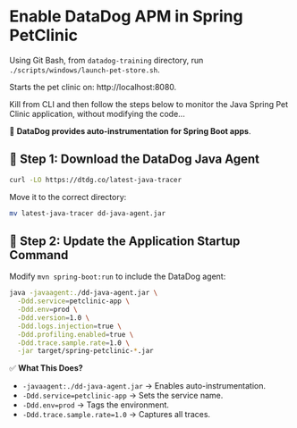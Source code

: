# Enable DataDog APM in Spring PetClinic

Using Git Bash, from `datadog-training` directory, run `./scripts/windows/launch-pet-store.sh`.

Starts the pet clinic on: http://localhost:8080.

Kill from CLI and then follow the steps below to monitor the Java Spring Pet Clinic application, without modifying the code...

📌 **DataDog provides auto-instrumentation for Spring Boot apps**.

## **🔹 Step 1: Download the DataDog Java Agent**

```bash
curl -LO https://dtdg.co/latest-java-tracer
```

Move it to the correct directory:

```bash
mv latest-java-tracer dd-java-agent.jar
```

## **🔹 Step 2: Update the Application Startup Command**

Modify `mvn spring-boot:run` to include the DataDog agent:

```bash
java -javaagent:./dd-java-agent.jar \
  -Ddd.service=petclinic-app \
  -Ddd.env=prod \
  -Ddd.version=1.0 \
  -Ddd.logs.injection=true \
  -Ddd.profiling.enabled=true \
  -Ddd.trace.sample.rate=1.0 \
  -jar target/spring-petclinic-*.jar
```

✅ **What This Does?**

- `-javaagent:./dd-java-agent.jar` → Enables auto-instrumentation.
- `-Ddd.service=petclinic-app` → Sets the service name.
- `-Ddd.env=prod` → Tags the environment.
- `-Ddd.trace.sample.rate=1.0` → Captures all traces.
